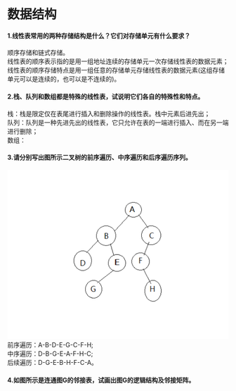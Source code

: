 # 数据结构 
#### 1.线性表常用的两种存储结构是什么？它们对存储单元有什么要求？
顺序存储和链式存储。  
线性表的顺序表示指的是用一组地址连续的存储单元一次存储线性表的数据元素；线性表的顺序存储特点是用一组任意的存储单元存储线性表的数据元素(这组存储单元可以是连续的，也可以是不连续的)。
#### 2.栈、队列和数组都是特殊的线性表，试说明它们各自的特殊性和特点。
栈：栈是限定仅在表尾进行插入和删除操作的线性表。栈中元素后进先出；  
队列：队列是一种先进先出的线性表，它只允许在表的一端进行插入、而在另一端进行删除；  
数组：
#### 3.请分别写出图所示二叉树的前序遍历、中序遍历和后序遍历序列。  
![avatar](ds_3.png)  
前序遍历：A-B-D-E-G-C-F-H;  
中序遍历：D-B-G-E-A-F-H-C;  
后续遍历：D-G-E-B-H-F-C-A。
#### 4.如图所示是连通图G的邻接表，试画出图G的逻辑结构及邻接矩阵。